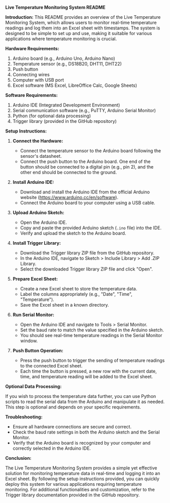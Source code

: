 **Live Temperature Monitoring System README**

**Introduction:**
This README provides an overview of the Live Temperature Monitoring System, which allows users to monitor real-time temperature readings and log them into an Excel sheet with timestamps. The system is designed to be simple to set up and use, making it suitable for various applications where temperature monitoring is crucial.

**Hardware Requirements:**
1. Arduino board (e.g., Arduino Uno, Arduino Nano)
2. Temperature sensor (e.g., DS18B20, DHT11, DHT22)
3. Push button
4. Connecting wires
5. Computer with USB port
6. Excel software (MS Excel, LibreOffice Calc, Google Sheets)

**Software Requirements:**
1. Arduino IDE (Integrated Development Environment)
2. Serial communication software (e.g., PuTTY, Arduino Serial Monitor)
3. Python (for optional data processing)
4. Trigger library (provided in the GitHub repository)

**Setup Instructions:**

1. **Connect the Hardware:**
   - Connect the temperature sensor to the Arduino board following the sensor's datasheet.
   - Connect the push button to the Arduino board. One end of the button should be connected to a digital pin (e.g., pin 2), and the other end should be connected to the ground.

2. **Install Arduino IDE:**
   - Download and install the Arduino IDE from the official Arduino website (https://www.arduino.cc/en/software).
   - Connect the Arduino board to your computer using a USB cable.

3. **Upload Arduino Sketch:**
   - Open the Arduino IDE.
   - Copy and paste the provided Arduino sketch (`.ino` file) into the IDE.
   - Verify and upload the sketch to the Arduino board.

4. **Install Trigger Library:**
   - Download the Trigger library ZIP file from the GitHub repository.
   - In the Arduino IDE, navigate to Sketch > Include Library > Add .ZIP Library.
   - Select the downloaded Trigger library ZIP file and click "Open".

5. **Prepare Excel Sheet:**
   - Create a new Excel sheet to store the temperature data.
   - Label the columns appropriately (e.g., "Date", "Time", "Temperature").
   - Save the Excel sheet in a known directory.

6. **Run Serial Monitor:**
   - Open the Arduino IDE and navigate to Tools > Serial Monitor.
   - Set the baud rate to match the value specified in the Arduino sketch.
   - You should see real-time temperature readings in the Serial Monitor window.

7. **Push Button Operation:**
   - Press the push button to trigger the sending of temperature readings to the connected Excel sheet.
   - Each time the button is pressed, a new row with the current date, time, and temperature reading will be added to the Excel sheet.

**Optional Data Processing:**

If you wish to process the temperature data further, you can use Python scripts to read the serial data from the Arduino and manipulate it as needed. This step is optional and depends on your specific requirements.

**Troubleshooting:**

- Ensure all hardware connections are secure and correct.
- Check the baud rate settings in both the Arduino sketch and the Serial Monitor.
- Verify that the Arduino board is recognized by your computer and correctly selected in the Arduino IDE.

**Conclusion:**

The Live Temperature Monitoring System provides a simple yet effective solution for monitoring temperature data in real-time and logging it into an Excel sheet. By following the setup instructions provided, you can quickly deploy this system for various applications requiring temperature monitoring. For additional functionalities and customization, refer to the Trigger library documentation provided in the GitHub repository.

